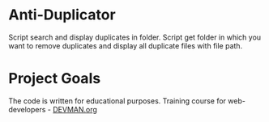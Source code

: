 # Anti-Duplicator

Script search and display duplicates in folder.
Script get folder in which you want to remove duplicates and display all duplicate files with file path.

# Project Goals

The code is written for educational purposes. Training course for web-developers - [DEVMAN.org](https://devman.org)
